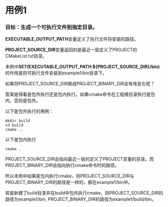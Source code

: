 # 用例1

### 目标：生成一个可执行文件到指定目录。

**EXECUTABLE_OUTPUT_PATH**变量定义了执行文件将安装的路径。

**PROJECT_SOURCE_DIR**变量返回的是最近一层定义了PROJECT的CMakeList.txt目录。

本例中**SET(EXECUTABLE_OUTPUT_PATH ${PROJECT_SOURCE_DIR}/bin)** 
的作用是将可执行文件安装到example1/bin目录下。

如果将PROJECT_SOURCE_DIR换成PROJECT_BINARY_DIR会有啥变化呢？

答案是得看是包外执行还是包内执行。如果cmake命令在工程根目录执行是包内，否则是包外。

以下是包外执行的用例：
````
mkdir build
cd build
cmake ..
````
以下是包内执行
````
cmake .
````

PROJECT_SOURCE_DIR会指向最近一层的定义了PROJECT变量的目录。而PROJECT_BINARY_DIR会指向执行cmake命令时的路径。

所以本例中如果是包内执行cmake，则PROJECT_SOURCE_DIR与PROJECT_BINARY_DIR的路径是一样的，都在example1/bin中。

若是新建了build目录并在build中包外执行cmake，则PROJECT_SOURCE_DIR的路径为example1/bin, PROJECT_BINARY_DIR的路径为example1/build/bin。

